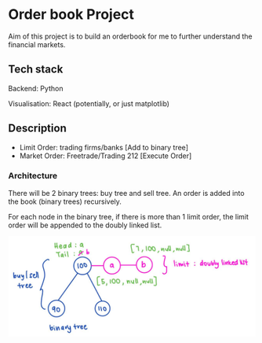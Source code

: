 # Order book Project

Aim of this project is to build an orderbook for me to further understand the financial markets.

## Tech stack
Backend: Python

Visualisation: React (potentially, or just matplotlib)

## Description

- Limit Order: trading firms/banks [Add to binary tree]
- Market Order: Freetrade/Trading 212 [Execute Order]

### Architecture

There will be 2 binary trees: buy tree and sell tree. An order is added into the book (binary trees) recursively.

For each node in the binary tree, if there is more than 1 limit order, the limit order will be appended to the doubly linked list.

![architecture](attachments\6260407385520717107.jpg)

